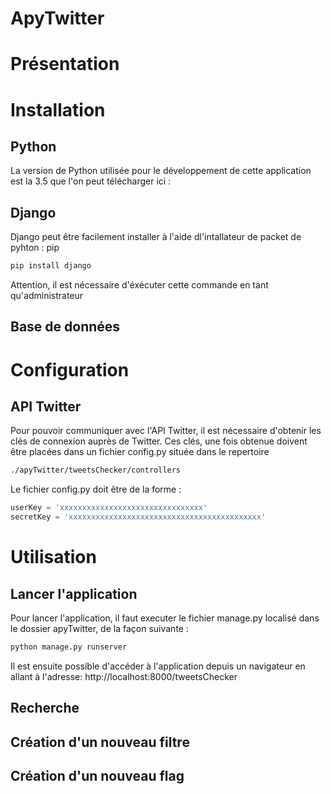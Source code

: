 # ApyTwitter

# Présentation

# Installation
## Python
La version de Python utilisée pour le développement de cette application est la 3.5 que l'on peut télécharger ici :

## Django
Django peut être facilement installer à l'aide dl'intallateur de packet de pyhton : pip
```bash
pip install django
```
Attention, il est nécessaire d'éxécuter cette commande en tant qu'administrateur
## Base de données

# Configuration
## API Twitter
Pour pouvoir communiquer avec l'API Twitter, il est nécessaire d'obtenir les clés de connexion auprès de Twitter.
Ces clés, une fois obtenue doivent être placées dans un fichier config.py située dans le repertoire
```bash
./apyTwitter/tweetsChecker/controllers
```
Le fichier config.py doit être de la forme :
```python
userKey = 'xxxxxxxxxxxxxxxxxxxxxxxxxxxxxxxx'
secretKey = 'xxxxxxxxxxxxxxxxxxxxxxxxxxxxxxxxxxxxxxxxxxx'
```

# Utilisation
## Lancer l'application
Pour lancer l'application, il faut executer le fichier manage.py localisé dans le dossier apyTwitter, de la façon suivante :
```bash
python manage.py runserver
```
Il est ensuite possible d'accéder à l'application depuis un navigateur en allant à l'adresse:
http://localhost:8000/tweetsChecker
## Recherche
## Création d'un nouveau filtre
## Création d'un nouveau flag

